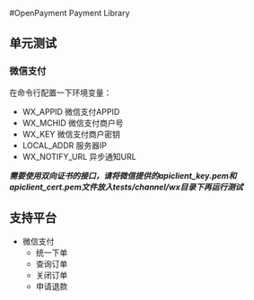 #OpenPayment
Payment Library

## 单元测试
### 微信支付
在命令行配置一下环境变量：
+ WX_APPID 微信支付APPID
+ WX_MCHID 微信支付商户号
+ WX_KEY 微信支付商户密钥
+ LOCAL_ADDR 服务器IP
+ WX_NOTIFY_URL 异步通知URL

***需要使用双向证书的接口，请将微信提供的apiclient_key.pem和apiclient_cert.pem文件放入tests/channel/wx目录下再运行测试***

## 支持平台
+ 微信支付
    + 统一下单
    + 查询订单
    + 关闭订单
    + 申请退款